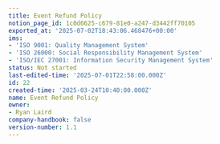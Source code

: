 ```yaml
---
title: Event Refund Policy
notion_page_id: 1c0d6625-c679-81e0-a247-d3442ff70105
exported_at: '2025-07-02T18:43:06.468476+00:00'
ims:
- 'ISO 9001: Quality Management System'
- 'ISO 26000: Social Responsibility Management System'
- 'ISO/IEC 27001: Information Security Management System'
status: Not started
last-edited-time: '2025-07-01T22:58:00.000Z'
id: 22
created-time: '2025-03-24T10:40:00.000Z'
name: Event Refund Policy
owner:
- Ryan Laird
company-handbook: false
version-number: 1.1
---
```


<!-- Unsupported block type: unsupported -->